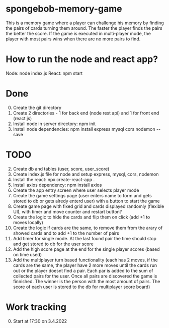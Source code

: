 # spongebob-memory-game
This is a memory game where a player can challenge his memory by finding the pairs of cards turning them around. The faster the player finds the pairs the better the score. If the game is executed in multi-player mode, the player with most pairs wins when there are no more pairs to find.

# How to run the node and react app?
 
Node: node index.js
React: npm start

# Done

0. Create the git directory
1. Create 2 directories - 1 for back end (node rest api) and 1 for front end (react js)
3. Install node in server directory: npm init
4. Install node dependencies: npm install express mysql cors nodemon --save

# TODO


2. Create db and tables (user, score, user_score)
5. Create index.js file for node and setup express, mysql, cors, nodemon
6. Install the react: npx create-react-app .
7. Install axios dependency: npm install axios
8. Create the app entry screen where user selects player mode
9. Create the game settings page (user enters name to form and gets stored to db or gets alredy enterd user) with a button to start the game
10. Create game page with fixed grid and cards displayed randomly (flexible UI), with timer and move counter and restart button?
11. Create the logic to hide the cards and flip them on click (add +1 to moves locally)
12. Create the logic if cards are the same, to remove them from the arary of showed cards and to add +1 to the number of pairs
13. Add timer for single mode. At the last found pair the time should stop and get stored to db for the user score
14. Add the high score page at the end for the single player scores (based on time used)
15. Add the multiplayer turn based functionality (each has 2 moves, if the cards are the same, the player have 2 more moves until the cards run out or the player doesnt find a pair. Each par is added to the sum of collected pairs for the user. Once all pairs are discovered the game is finnished. The winner is the person with the most amount of pairs. The score of each user is stored to the db for multiplayer score board)


# Work tracking

0. Start at 17:30 on 3.4.2022 